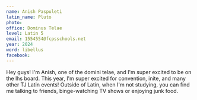 ```yaml
---
name: Anish Paspuleti
latin_name: Pluto
photo: 
office: Dominus Telae
level: Latin 5
email: 1554554@fcpsschools.net
year: 2024
word: libellus
facebook: 
---
```


Hey guys! I'm Anish, one of the domini telae, and I'm super excited to be on the lhs board. This year, I'm super excited for convention, inite, and many other TJ Latin events! Outside of Latin, when I'm not studying, you can find me talking to friends, binge-watching TV shows or enjoying junk food.
